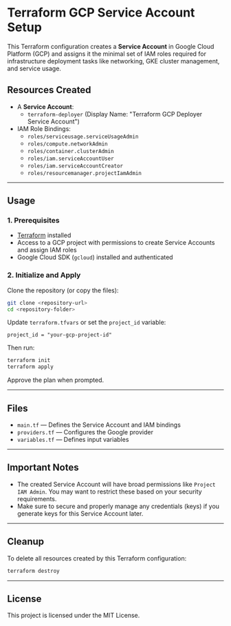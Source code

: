 # Terraform GCP Service Account Setup

This Terraform configuration creates a **Service Account** in Google Cloud Platform (GCP) and assigns it the minimal set of IAM roles required for infrastructure deployment tasks like networking, GKE cluster management, and service usage.

## Resources Created

- A **Service Account**:  
  - `terraform-deployer` (Display Name: "Terraform GCP Deployer Service Account")
- IAM Role Bindings:  
  - `roles/serviceusage.serviceUsageAdmin`
  - `roles/compute.networkAdmin`
  - `roles/container.clusterAdmin`
  - `roles/iam.serviceAccountUser`
  - `roles/iam.serviceAccountCreator`
  - `roles/resourcemanager.projectIamAdmin`

---

## Usage

### 1. Prerequisites

- [Terraform](https://developer.hashicorp.com/terraform/downloads) installed
- Access to a GCP project with permissions to create Service Accounts and assign IAM roles
- Google Cloud SDK (`gcloud`) installed and authenticated

### 2. Initialize and Apply

Clone the repository (or copy the files):

```bash
git clone <repository-url>
cd <repository-folder>
```

Update `terraform.tfvars` or set the `project_id` variable:

```hcl
project_id = "your-gcp-project-id"
```

Then run:

```bash
terraform init
terraform apply
```

Approve the plan when prompted.

---

## Files

- `main.tf` — Defines the Service Account and IAM bindings
- `providers.tf` — Configures the Google provider
- `variables.tf` — Defines input variables

---

## Important Notes

- The created Service Account will have broad permissions like `Project IAM Admin`. You may want to restrict these based on your security requirements.
- Make sure to secure and properly manage any credentials (keys) if you generate keys for this Service Account later.

---

## Cleanup

To delete all resources created by this Terraform configuration:

```bash
terraform destroy
```

---

## License

This project is licensed under the MIT License.
